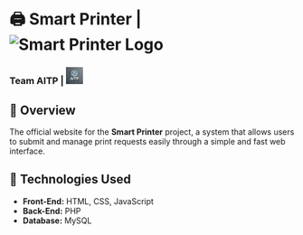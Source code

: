 # 🖨️ Smart Printer | <img src="logo/smart printer.jpeg" alt="Smart Printer Logo" width="30">

### Team AITP | <img src="logo/aitp logo.jpeg" alt="AITP Logo" width="30">

## 📌 Overview  
The official website for the **Smart Printer** project, a system that allows users to submit and manage print requests easily through a simple and fast web interface.  

## 🚀 Technologies Used  
- **Front-End:** HTML, CSS, JavaScript  
- **Back-End:** PHP  
- **Database:** MySQL
